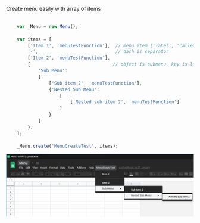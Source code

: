 Create menu easily with array of items  

``` js  

	var _Menu = new Menu();  

	var items = [  
		['Item 1', 'menuTestFunction'],  // menu item ['label', 'calledFunction']  
		'-',                             // dash is separator  
		['Item 2', 'menuTestFunction'],  
		{  							    // object is submenu, key is label  
			'Sub Menu':  
			[  
				['Sub item 2', 'menuTestFunction'],  
				{'Nested Sub Menu':  
					[  
						['Nested sub item 2', 'menuTestFunction']  
					]  
				}  
			]  
		},  
	];  

	_Menu.create('MenuCreateTest', items);  

```  
![](documentation/example.jpg)  